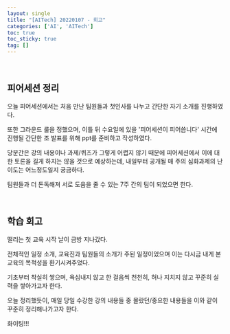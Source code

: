 ```yaml
---
layout: single
title: "[AITech] 20220107 - 회고"
categories: ['AI', 'AITech']
toc: true
toc_sticky: true
tag: []
---
```




<br>

## 피어세션 정리

오늘 피어세션에서는 처음 만난 팀원들과 첫인사를 나누고 간단한 자기 소개를 진행하였다. 

또한 그라운드 룰을 정했으며, 이틀 뒤 수요일에 있을 '피어세션이 피어씁니다' 시간에 진행될 간단한 조 발표를 위해 ppt를 준비하고 작성하였다. 

당분간은 강의 내용이나 과제/퀴즈가 그렇게 어렵지 않기 때문에 피어세션에서 이에 대한 토론을 길게 하지는 않을 것으로 예상하는데, 내일부터 공개될 매 주의 심화과제의 난이도는 어느정도일지 궁금하다. 

팀원들과 더 돈독해져 서로 도움을 줄 수 있는 7주 간의 팀이 되었으면 한다. 

<br>

## 학습 회고

떨리는 첫 교육 시작 날이 금방 지나갔다. 

전체적인 일정 소개, 교육진과 팀원들의 소개가 주된 일정이었으며 이는 다시금 내게 본 교육의 목적성을 환기시켜주었다. 

기초부터 착실히 쌓으며, 욕심내지 않고 한 걸음씩 천천히, 허나 지치지 않고 꾸준히 실력을 쌓아가고자 한다. 

오늘 정리했듯이, 매일 당일 수강한 강의 내용들 중 몰랐던/중요한 내용들을 이와 같이 꾸준히 정리해나가고자 한다. 

화이팅!!!
